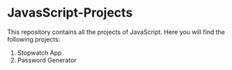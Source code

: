 # JavasScript-Projects
This repository contains all the projects of JavaScript.
Here you will find the following projects: 
  1. Stopwatch App
  2. Password Generator
